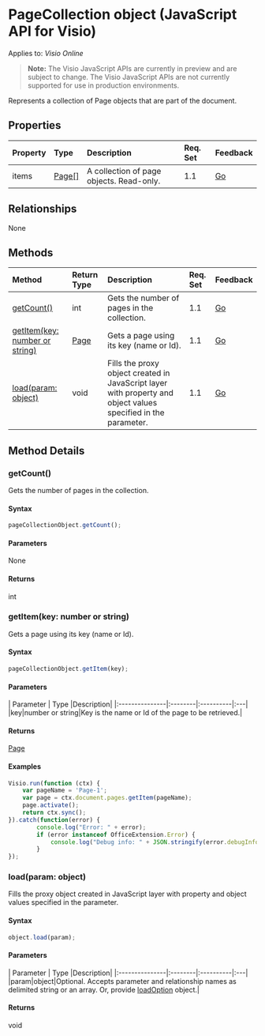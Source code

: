 # PageCollection object (JavaScript API for Visio)

Applies to: _Visio Online_
>**Note:** The Visio JavaScript APIs are currently in preview and are subject to change. The Visio JavaScript APIs are not currently supported for use in production environments.

Represents a collection of Page objects that are part of the document.

## Properties

| Property	   | Type	|Description| Req. Set| Feedback|
|:---------------|:--------|:----------|:----|:---|
|items|[Page[]](page.md)|A collection of page objects. Read-only.|1.1|[Go](https://github.com/OfficeDev/office-js-docs/issues/new?title=Visio-pageCollection-items)|

## Relationships
None


## Methods

| Method		   | Return Type	|Description| Req. Set| Feedback|
|:---------------|:--------|:----------|:----|:---|
|[getCount()](#getcount)|int|Gets the number of pages in the collection.|1.1|[Go](https://github.com/OfficeDev/office-js-docs/issues/new?title=Visio-pageCollection-getCount)|
|[getItem(key: number or string)](#getitemkey-number-or-string)|[Page](page.md)|Gets a page using its key (name or Id).|1.1|[Go](https://github.com/OfficeDev/office-js-docs/issues/new?title=Visio-pageCollection-getItem)|
|[load(param: object)](#loadparam-object)|void|Fills the proxy object created in JavaScript layer with property and object values specified in the parameter.|1.1|[Go](https://github.com/OfficeDev/office-js-docs/issues/new?title=Visio-pageCollection-load)|

## Method Details


### getCount()
Gets the number of pages in the collection.

#### Syntax
```js
pageCollectionObject.getCount();
```

#### Parameters
None

#### Returns
int

### getItem(key: number or string)
Gets a page using its key (name or Id).

#### Syntax
```js
pageCollectionObject.getItem(key);
```

#### Parameters
| Parameter	   | Type	|Description|
|:---------------|:--------|:----------|:---|
|key|number or string|Key is the name or Id of the page to be retrieved.|

#### Returns
[Page](page.md)

#### Examples
```js
Visio.run(function (ctx) { 
	var pageName = 'Page-1';
	var page = ctx.document.pages.getItem(pageName);
	page.activate();
	return ctx.sync();
}).catch(function(error) {
		console.log("Error: " + error);
		if (error instanceof OfficeExtension.Error) {
			console.log("Debug info: " + JSON.stringify(error.debugInfo));
		}
});
```

### load(param: object)
Fills the proxy object created in JavaScript layer with property and object values specified in the parameter.

#### Syntax
```js
object.load(param);
```

#### Parameters
| Parameter	   | Type	|Description|
|:---------------|:--------|:----------|:---|
|param|object|Optional. Accepts parameter and relationship names as delimited string or an array. Or, provide [loadOption](loadoption.md) object.|

#### Returns
void
